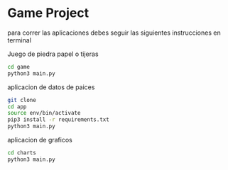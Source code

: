# Game Project

para correr las aplicaciones debes seguir las siguientes instrucciones en terminal


Juego de piedra papel o tijeras
```sh
cd game
python3 main.py
```

aplicacion de datos de paices
```sh
git clone
cd app
source env/bin/activate
pip3 install -r requirements.txt
python3 main.py
```

aplicacion de graficos
```sh
cd charts
python3 main.py
```
